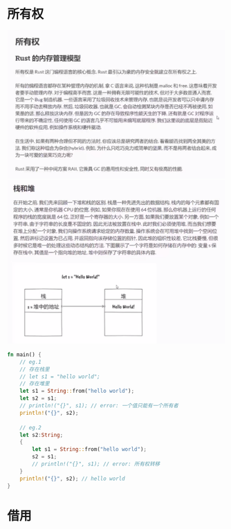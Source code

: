 # 所有权
![](2023-05-13-07-51-16.png)
![](2023-05-13-07-54-32.png)
```rust
fn main() {
    // eg.1
    // 存在栈里
    // let s1 = "hello world";
    // 存在堆里
    let s1 = String::from("hello world");
    let s2 = s1;
    // println!("{}", s1); // error: 一个值只能有一个所有者
    println!("{}", s2); 

    // eg.2
    let s2:String;
    {
        let s1 = String::from("hello world");
        s2 = s1; 
        // println!("{}", s1); // error: 所有权转移
    }
    println!("{}", s2); // hello world
}
```
# 借用
